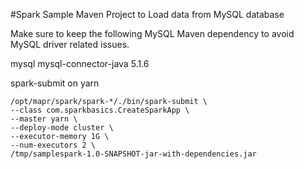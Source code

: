 #Spark Sample Maven Project to Load data from MySQL database

Make sure to keep the following MySQL Maven dependency to avoid MySQL driver related issues.

<dependency>
    <groupId>mysql</groupId>
    <artifactId>mysql-connector-java</artifactId>
    <version>5.1.6</version>
</dependency>


spark-submit on yarn

```
/opt/mapr/spark/spark-*/./bin/spark-submit \
--class com.sparkbasics.CreateSparkApp \
--master yarn \
--deploy-mode cluster \
--executor-memory 1G \
--num-executors 2 \
/tmp/samplespark-1.0-SNAPSHOT-jar-with-dependencies.jar
```

